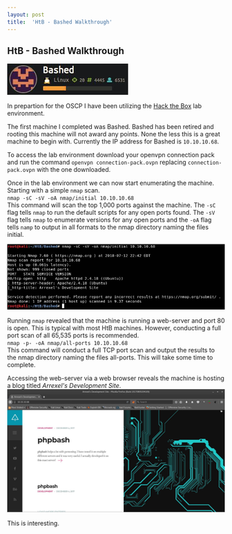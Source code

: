 ```yaml
---
layout: post
title:  'HtB - Bashed Walkthrough'
---
```

## HtB - Bashed Walkthrough
<img src="/_pages/2018-07-12_23-17-16.jpg" class="align-left" alt="">


In prepartion for the OSCP I have been utilizing the [Hack the Box](https://www.hackthebox.eu/home) lab environment.

The first machine I completed was Bashed. Bashed has been retired and rooting this machine will not award any points. None the less this is a great machine to begin with. Currently the IP address for Bashed is `10.10.10.68`.

To access the lab environment download your openvpn connection pack and run the command `openvpn connection-pack.ovpn` replacing `connection-pack.ovpn` with the one downloaded.  

Once in the lab environment we can now start enumerating the machine. Starting with a simple `nmap` scan.  
`nmap -sC -sV -oA nmap/initial 10.10.10.68`  
This command will scan the top 1,000 ports against the machine. The `-sC` flag tells `nmap` to run the default scripts for any open ports found. The `-sV` flag tells `nmap` to enumerate versions for any open ports and the `-oA` flag tells `namp` to output in all formats to the nmap directory naming the files initial.

<img src="/assets/images/2018-07-12_22-43-17.jpg" class="align-center" alt="">

Running `nmap` revealed that the machine is running a web-server and port 80 is open. This is typical with most HtB machines. However, conducting a full port scan of all 65,535 ports is recommended.  
`nmap -p- -oA nmap/all-ports 10.10.10.68`  
This command will conduct a full TCP port scan and output the results to the nmap directory naming the files all-ports. This will take some time to complete.  

Accessing the web-server via a web browser reveals the machine is hosting a blog titled _Arrexel's Development Site_.  
<img src="/assets/images/2018-07-12_22-51-55.jpg" class="align-center" alt="">  

This is interesting.
